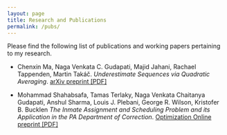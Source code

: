 ```yaml
---
layout: page
title: Research and Publications
permalink: /pubs/
---
```


Please find the following list of publications and working papers pertaining to my research.


* Chenxin Ma, Naga Venkata C. Gudapati, Majid Jahani, Rachael Tappenden, Martin Takáč. *Underestimate Sequences via Quadratic Averaging*.   [arXiv preprint [PDF]](http://arxiv.org/pdf/1710.03695.pdf)

* Mohammad Shahabsafa, Tamas Terlaky, Naga Venkata Chaitanya Gudapati, Anshul Sharma, Louis J. Plebani, George R. Wilson, Kristofer B. Bucklen *The Inmate Assignment and Scheduling Problem and its Application in the PA Department of Correction*.       [Optimization Online preprint [PDF]](http://www.optimization-online.org/DB_FILE/2017/10/6308.pdf)




